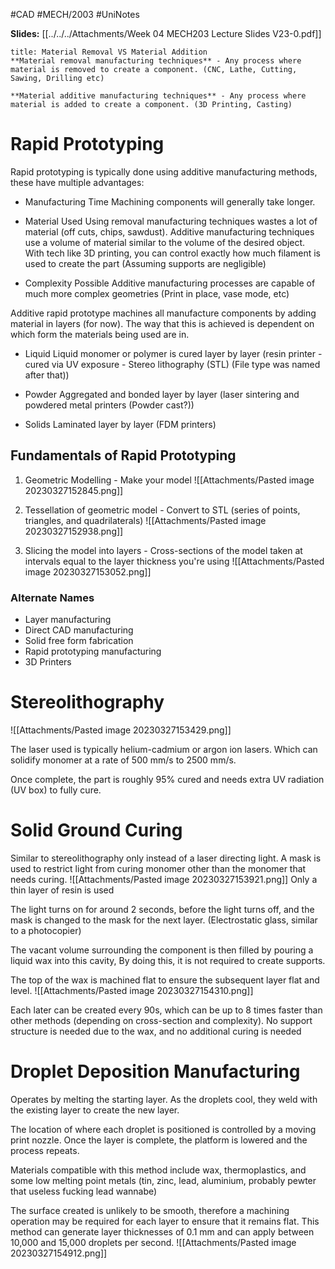#CAD  #MECH/2003 #UniNotes

**Slides:**
[[../../../Attachments/Week 04 MECH203 Lecture Slides V23-0.pdf]]

```ad-faq
title: Material Removal VS Material Addition
**Material removal manufacturing techniques** - Any process where material is removed to create a component. (CNC, Lathe, Cutting, Sawing, Drilling etc)

**Material additive manufacturing techniques** - Any process where material is added to create a component. (3D Printing, Casting)

```

# Rapid Prototyping
Rapid prototyping is typically done using additive manufacturing methods, these have multiple advantages:

- Manufacturing Time
	Machining components will generally take longer.

- Material Used
	Using removal manufacturing techniques wastes a lot of material (off cuts, chips, sawdust). Additive manufacturing techniques use a volume of material similar to the volume of the desired object. With tech like 3D printing, you can control exactly how much filament is used to create the part (Assuming supports are negligible)

- Complexity Possible
	Additive manufacturing processes are capable of much more complex geometries (Print in place, vase mode, etc)

Additive rapid prototype machines all manufacture components by adding material in layers (for now). The way that this is achieved is dependent on which form the materials being used are in. 

- Liquid
	Liquid monomer or polymer is cured layer by layer (resin printer - cured via UV exposure - Stereo lithography (STL) (File type was named after that))

- Powder
	Aggregated and bonded layer by layer (laser sintering and powdered metal printers (Powder cast?))

- Solids
	Laminated layer by layer (FDM printers)

## Fundamentals of Rapid Prototyping

1. Geometric Modelling - Make your model
![[Attachments/Pasted image 20230327152845.png]]

2. Tessellation of geometric model - Convert to STL (series of points, triangles, and quadrilaterals)
![[Attachments/Pasted image 20230327152938.png]]

3. Slicing the model into layers - Cross-sections of the model taken at intervals equal to the layer thickness you're using
![[Attachments/Pasted image 20230327153052.png]]

### Alternate Names
- Layer manufacturing
- Direct CAD manufacturing
- Solid free form fabrication
- Rapid prototyping manufacturing
- 3D Printers

# Stereolithography

![[Attachments/Pasted image 20230327153429.png]]

The laser used is typically helium-cadmium or argon ion lasers. Which can solidify monomer at a rate of 500 mm/s to 
2500 mm/s.

Once complete, the part is roughly 95% cured and needs extra UV radiation (UV box) to fully cure.

# Solid Ground Curing
Similar to stereolithography only instead of a laser directing light. A mask is used to restrict light from curing monomer other than the monomer that needs curing.
![[Attachments/Pasted image 20230327153921.png]]
Only a thin layer of resin is used

The light turns on for around 2 seconds, before the light turns off, and the mask is changed to the mask for the next layer. (Electrostatic glass, similar to a photocopier)

The vacant volume surrounding the component is then filled by pouring a liquid wax into this cavity, By doing this, it is not required to create supports.

The top of the wax is machined flat to ensure the subsequent layer flat and level.
![[Attachments/Pasted image 20230327154310.png]]

Each later can be created every 90s, which can be up to 8 times faster than other methods (depending on cross-section and complexity). No support structure is needed due to the wax, and no additional curing is needed

# Droplet Deposition Manufacturing
Operates by melting the starting layer. As the droplets cool, they weld with the existing layer to create the new layer.

The location of where each droplet is positioned is controlled by a moving print nozzle. Once the layer is complete, the platform is lowered and the process repeats.

Materials compatible with this method include wax, thermoplastics, and some low melting point metals (tin, zinc, lead, aluminium, probably pewter that useless fucking lead wannabe)

The surface created is unlikely to be smooth, therefore a machining operation may be required for each layer to ensure that it remains flat. This method can generate layer thicknesses of 0.1 mm and can apply between 10,000 and 15,000 droplets per second.
![[Attachments/Pasted image 20230327154912.png]]

